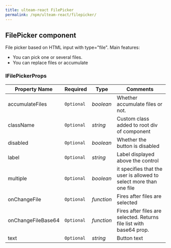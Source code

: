 ```yaml
---
title: ulteam-react FilePicker
permalink: /npm/ulteam-react/filepicker/
---
```


## FilePicker component
File picker based on HTML input with type="file".
Main features:
- You can pick one or several files.
- You can replace files or accumulate
### IFilePickerProps

| Property Name | Required | Type | Comments |
|-|-|-|-|
 | accumulateFiles | `Optional` |  *boolean* |     Whether accumulate files or not.       |  
 | className | `Optional` |  *string* |     Custom class added to root div of component       |  
 | disabled | `Optional` |  *boolean* |     Whether the button is disabled       |  
 | label | `Optional` |  *string* |     Label displayed above the control       |  
 | multiple | `Optional` |  *boolean* |     it specifies that the user is allowed to select more than one file       |  
 | onChangeFile | `Optional` |  *function* |     Fires after files are selected       |  
 | onChangeFileBase64 | `Optional` |  *function* |     Fires after files are selected. Returns file list with base64 prop.       |  
 | text | `Optional` |  *string* |     Button text       |
